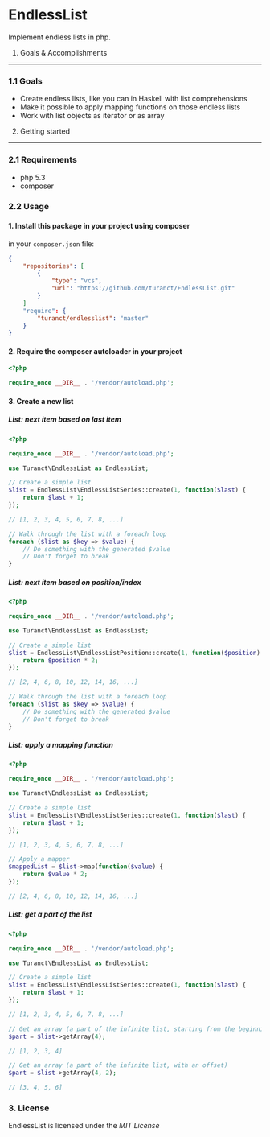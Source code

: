 EndlessList
========================================

Implement endless lists in php.


1. Goals & Accomplishments
----------------------------------------

### 1.1 Goals

- Create endless lists, like you can in Haskell with list comprehensions
- Make it possible to apply mapping functions on those endless lists
- Work with list objects as iterator or as array


2. Getting started
----------------------------------------

### 2.1 Requirements

- php 5.3
- composer


### 2.2 Usage

#### 1. Install this package in your project using composer

in your `composer.json` file:

```json
{
	"repositories": [
		{
			"type": "vcs",
			"url": "https://github.com/turanct/EndlessList.git"
		}
	]
	"require": {
		"turanct/endlesslist": "master"
	}
}
```

#### 2. Require the composer autoloader in your project

```php
<?php

require_once __DIR__ . '/vendor/autoload.php';
```

#### 3. Create a new list

##### List: next item based on last item

```php
<?php

require_once __DIR__ . '/vendor/autoload.php';

use Turanct\EndlessList as EndlessList;

// Create a simple list
$list = EndlessList\EndlessListSeries::create(1, function($last) {
	return $last + 1;
});

// [1, 2, 3, 4, 5, 6, 7, 8, ...]

// Walk through the list with a foreach loop
foreach ($list as $key => $value) {
	// Do something with the generated $value
	// Don't forget to break
}
```

##### List: next item based on position/index

```php
<?php

require_once __DIR__ . '/vendor/autoload.php';

use Turanct\EndlessList as EndlessList;

// Create a simple list
$list = EndlessList\EndlessListPosition::create(1, function($position) {
	return $position * 2;
});

// [2, 4, 6, 8, 10, 12, 14, 16, ...]

// Walk through the list with a foreach loop
foreach ($list as $key => $value) {
	// Do something with the generated $value
	// Don't forget to break
}
```

##### List: apply a mapping function

```php
<?php

require_once __DIR__ . '/vendor/autoload.php';

use Turanct\EndlessList as EndlessList;

// Create a simple list
$list = EndlessList\EndlessListSeries::create(1, function($last) {
	return $last + 1;
});

// [1, 2, 3, 4, 5, 6, 7, 8, ...]

// Apply a mapper
$mappedList = $list->map(function($value) {
	return $value * 2;
});

// [2, 4, 6, 8, 10, 12, 14, 16, ...]
```

##### List: get a part of the list

```php
<?php

require_once __DIR__ . '/vendor/autoload.php';

use Turanct\EndlessList as EndlessList;

// Create a simple list
$list = EndlessList\EndlessListSeries::create(1, function($last) {
	return $last + 1;
});

// [1, 2, 3, 4, 5, 6, 7, 8, ...]

// Get an array (a part of the infinite list, starting from the beginning)
$part = $list->getArray(4);

// [1, 2, 3, 4]

// Get an array (a part of the infinite list, with an offset)
$part = $list->getArray(4, 2);

// [3, 4, 5, 6]
```

### 3. License

EndlessList is licensed under the *MIT License*
